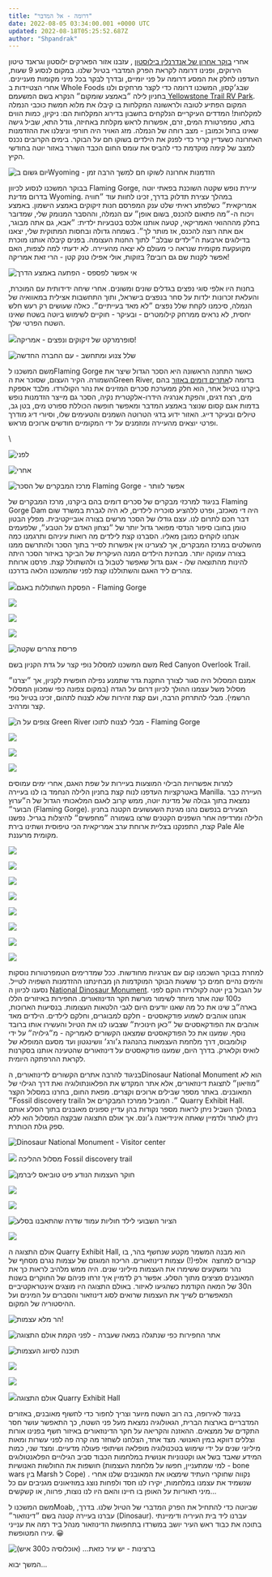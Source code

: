 ```yaml
---
title: "דרומה - אל המדבר"
date: 2022-08-05 03:34:00.001 +0000 UTC
updated: 2022-08-18T05:25:52.687Z
author: "Shpandrak"
---
```


אחרי <a href="https://shpandrak.blogspot.com/2022/08/blog-post_2.html" target="_blank">בוקר אחרון של אנדרנלין בילוסטון</a> , עזבנו אזור הפארקים ילוסטון וגראנד טיטון הירוקים, ופנינו דרומה לקראת הפרק המדברי בטיול שלנו. במקום לנסוע 9 שעות, העדפנו לחלק את המסע דרומה על פני יומיים, ובדרך לבקר בכל מיני מקומות מעניינים. אחרי הצטיידות ב Whole Foods שבג׳קסון, המשכנו דרומה כדי לקצר מרחקים ולנו בחניון לילה ״באמצע שומקום״ הנקרא בשם המשעמם<a href="https://www.yellowstonetrailrvpark.com/?gclid=Cj0KCQjw3eeXBhD7ARIsAHjssr_q2T6FbpI46_dHNT6GiYiTFR4NxsVEArW26aQRPZFKW-nvkck_sQAaAl8hEALw_wcB" target="_blank"> Yellowstone Trail RV Park</a>. המקום הפתיע לטובה ולראשונה המקלחות בו קיבלו את מלוא חמשת כוכבי הנמלה למקלחות! המדדים העיקריים הנלקחים בחשבון בדירוג המקלחות הם: ניקיון, כמות הווים בתא, טמפרטורת המים, זרם, אפשרות לראש מקלחת באחיזה, גודל התא, שביל גישה שאינו בחול וכמובן - מצב רוחה של הנמלה. מזג האויר היה חורפי וניצלנו את ההזדמנות האחרונה כשעדיין קריר כדי לפנק את הילדים בשוקו חם על הבוקר. בימים הקרובים נכנס למצב של קימה מוקדמת כדי להביס את עומס החום הכבד השורר באזור יוטה בחודשי הקיץ. 

![](IMG_8008-HEIC.jpg "יום גשום בWyoming - הזדמנות אחרונה לשוקו חם למשך הרבה זמן")

בבוקר המשכנו לנסוע לכיוון Flaming Gorge, עיירת נופש שקטה השוכנת בפאתי יוטה בדרום מדינת Wyoming. במהלך עצירת תדלוק בדרך, זכינו לחוות עוד ״חוויה אמריקאית״ כשלפתע ראיתי שלט ענק המפרסם חנות זיקוקים באמצע הישמון. באמצע ויכוח ה-״מה פתאום להכנס, בשום אופן״ עם הנמלה, וההסבר המנומק שלי, שמדובר בחלק מהההואי האמריקאי, קטעה אותנו אלכס בטבעיות ילדית: ״אבא, גם אתה מבוגר, אם אתה רוצה להכנס, אז מותר לך״. בשמחה גדולה ובחסות המתוקית שלי, יצאנו בדילוגים ארבעת ה״ילדים שבלב״ לתוך החנות העצומה. בפנים קיבלה אותנו מוכרת מקועקעת מקומית שנראה כי מעולם לא יצאה מהעיירה. לא ידעתי למה לצפות, האם אפשר לקנות שם גם רובים? בזוקות, אולי אפילו טנק קטן - הרי זאת אמריקה! 

![](IMG_8023-HEIC.jpg "אי אפשר לפספס - הפתעה באמצע הדרך")

בחנות היו אלפי סוגי נפצים בגדלים שונים ומשונים. אחרי שיחה ידידותית עם המוכרת, והעלאת זכרונות ילדות על סחר בנפצים בישראל, ותוך התחשבות אצילית במאוואיה של הנמלה, סיכמנו לקחת שלל נפצים ״לא מאד בעייתיים״. כאלה שעושים רק רעש חלש יחסית, לא נראים ממרחק קילומטרים - ובעיקר - חוקיים לשימוש ביוטה בשטח שאינו השטח הפרטי שלך.

![](IMG_8014-HEIC.jpg "")סופרמרקט של זיקוקים ונפצים - אמריקה!

![](IMG_8017-HEIC.jpg "שלל צנוע ומתחשב - עם החברה החדשה")

משם המשכנו לFlaming Gorge כאשר התחנה הראשונה היא הסכר הגדול שיצר את השמורה. הקיר העצום, שסוכר את הGreen River, בדומה ל<a href="https://shpandrak.blogspot.com/2012/04/blog-post_15.html" target="_blank">אתרים דומים באזור</a> בהם ביקרנו בטיול אחר, הוא חלק ממערכת סכרים המזינים את נהר הקולורדו. מלבד אספקת מים, רצח דגים, והפקת אנרגיה הידרו-אלקטרית נקיה, הסכר גם מייצר הזדמנות נופש בדמות אגם קסום שנוצר באמצע המדבר ומאפשר חופשה הכוללת ספורט מים, בטן גב, טיולים ובעיקר דייג. האזור ידוע בדגי הטרוטה השמנים והטעימים שלו, וסיורי דיג מודרך ופרטי יוצאים מהעיירה ומוזמנים על ידי המקומיים חודשים ארוכים מראש.

\

![](IMG_8085-HEIC.jpg "לפני")

![](IMG_8087-HEIC.jpg "אחרי")

![](IMG_8098-HEIC.jpg "מרכז המבקרים של הסכר Flaming Gorge - אפשר לוותר")

בניגוד למרכזי מבקרים של סכרים דומים בהם ביקרנו, מרכז המבקרים של Flaming Gorge Dam היה די מאכזב, ופרט ללהציע סוכריה לילדים, לא היה לגברת במשרד שום דבר חכם לתרום לנו. עצם גודלו של הסכר מרשים בצורה אובייקטיבית. מפלץ הבטון טומן בחובו סיפור הנדסי מפואר גדול יותר של ״נצחון האדם על הטבע״, שלפעמים אנחנו לוקחים כמובן מאליו. הסברנו קצת לילדים מה רואות עיניהם ותרגמנו כמה מהשלטים במרכז המבקרים, אך לצערינו אין אפשרות לסייר בתוך הסכר ולהתרשם ממנו בצורה עמוקה יותר. מבחינת הילדים המנה העיקרית של הביקר באיזור הסכר היתה להינות מהתוצאה שלו - אגם גדול שאפשר לטבול בו ולהשתולל קצת. פרסנו ארוחת צהרים ליד האגם והשתוללנו קצת לפני שהמשכנו הלאה בדרכנו.

![](IMG_8073-HEIC.jpg "")הפסקת השתוללות באגם - Flaming Gorge

![](IMG_8059-HEIC.jpg "")

![](IMG_0272-HEIC.jpg "")

![](IMG_8056-HEIC.jpg "")

![](IMG_8029-HEIC.jpg "פריסת צהרים שקטה")

משם המשכנו למסלול נופי קצר על גדת הקניון בשם Red Canyon Overlook Trail. 

אמנם המסלול היה סגור לצורך התקנת גדר שתמנע נפילה חופשית לקניון, אך ״יצרנו״ מסלול משל עצמנו ההולך לכיוון דרום על הגדה (במקום צפונה כפי שמכוון המסלול הרשמי). מבלי להתרחק הרבה, ועם קצת זהירות שלא לצנוח לתהום, זכינו בטיול נופי קצר ומרהיב.

![](IMG_8110-HEIC.jpg "צופים על ה Green River מבלי לצנוח לתוכו - Flaming Gorge")

![](IMG_8140-HEIC.jpg "")

![](IMG_0289-HEIC.jpg "")

![](IMG_8148-HEIC.jpg "")

למרות אפשרויות הבילוי המוצעות בעיירות על שפת האגם, אחרי ימים עמוסים באטרקציות העדפנו לנוח קצת בחניון הלילה הנחמד בו לנו בעיירה Manilla. העיירה כבר נמצאת בתוך גבולה של מדינת יוטה, ממש קרוב לאגם המלאכותי הגדול של ה״ערוץ הבוער״ (Flaming Gorge). הצעירים בנפשם נהנו מגינת השעשועים הקטנה בחניון הלילה ומרדיפה אחר השפנים הקטנים שרצו בשמורה ״מחפשים״ להיצלות בגריל. נפשנו קצת, התפנקנו בצליית ארוחת ערב אמריקאית הכי טיפוסית ושתינו בירת Pale Ale מקומית מרעננת.

![](IMG_8171-HEIC.jpg "")

![](IMG_8173-HEIC.jpg "")

![](IMG_8182-HEIC.jpg "")

![](IMG_8184-HEIC.jpg "")

![](IMG_8188-HEIC.jpg "")

![](IMG_8197-HEIC.jpg "")

![](IMG_8200-HEIC.jpg "")

![](IMG_8201-HEIC.jpg "")

למחרת בבוקר השכמנו קום עם אנרגיות מחודשות. ככל שמדרימים הטמפרטורות נוסקות והימים נהיים חמים כך ששעות הבוקר המוקדמות הן מבחינתנו ההזדמנות השפויה לטייל. נסענו לכיוון ה <a href="https://www.nps.gov/dino/index.htm" target="_blank">National Dinosaur Monument</a>. על הגבול בין יוטה לקולורדו הוקם לפני כ100 שנה אתר מיוחד לשימור מורשת חקר הדינוזאורים. החפירות באיזורים הללו בארה״ב שינו את כל מה שאנו יודעים היום לגבי הלטאות העצומות. בנסיעות הארוכות, אנחנו אוהבים לשמוע פודקאסטים - חלקם למבוגרים, וחלקם לילדים. הילדים מאד אוהבים את הפודקאסטים של ״כאן חינוכית״ שצבעו לנו את הטיול והעשירו אותו ברובד נוסף. שמענו את כל הפודקאסטים שמצאנו הקשורים לאמריקה - מ״גילויה״ על ידי קולומבוס, דרך מלחמת העצמאות בהנהגת ג׳ורג׳ וושינגטון ועד מסעם המופלא של לואיס וקלארק. בדרך היום, שמענו פודקאסטים על דינוזאורים שהטעינה אותנו בסקרנות לקראת ההרפתקה היומית.

בניגוד להרבה אתרים הקשורים לדינוזאורים, הDinosaur National Monument הוא לא ״מוזיאון״ לתצוגת דינוזאורים, אלא אתר המקדש את הפלאונתולוגיה ואת דרך הגילוי של המאובנים. באתר מספר שבילים ארוכים וקצרים. מפאת החום, בחרנו במסלול הקצר ״Fossil discovery trail״. המוביל ממרכז המבקרים אל ה Quarry Exhibit Hall. במהלך השביל ניתן לראות מספר נקודות בהן עדיין ספונים מאובנים בתוך הסלע אותם ניתן לאתר ולדמיין שאתה אינידיאנה ג׳ונס. אך אולם התצוגה שבקצה המסלול הוא ללא ספק גולת הכותרת.

![](IMG_8211-HEIC.jpg "Dinosaur National Monument - Visitor center")

![](IMG_0346.PNG "") מסלול ההליכה Fossil discovery trail

![](IMG_0317-HEIC.jpg "חוקר העצמות הנודע פיט טוביאס ליברמן")

![](IMG_8214-HEIC.jpg "")

![](IMG_8225-HEIC.jpg "")

![](IMG_8226-HEIC.jpg "הציור השבועי לילד חוליות עמוד שדרה שהתאבנו בסלע")

![](IMG_8227-HEIC.jpg "")

אולם התצוגה ה Quarry Exhibit Hall, הוא מבנה המשמר מקטע שנחשף בהר, בו קבורים למחצה  אלפי(!) עצמות דינוזאורים. הריכוז המוגזם של עצמות נגרם מסחף של נהר ומשקעים ששימרו את העצמות מיליוני שנים. היה ממש מלהיב לראות כך את המאובנים מציצים מתוך הסלע. אפשר רק לדמיין איך זרחו פניהם של החוקרים בשנות ה30 של המאה הקודמת כשהגיעו לאיזור. באולם התצוגה היו מוצגים אינטראקטיביים המאפשרים לשייך את העצמות שרואים לסוג דינוזאור והסברים על המינים ועל ההיסטוריה של המקום.

![](IMG_8233-HEIC.jpg "הר מלא עצמות!")

![](681325122.452762.jpg "אתר החפירות כפי שנתגלה במאה שעברה - לפני הקמת אולם התצוגה")

![](IMG_8240-HEIC.jpg "תוכנה לסיווג העצמות")

![](IMG_8243-HEIC.jpg "")

![](IMG_8249-HEIC.jpg "")

![](IMG_8252-HEIC.jpg "")אולם התצוגה Quarry Exhibit Hall

בניגוד לאירופה, בה רוב השטח מיוער וצריך לחפור כדי לחשוף מאובנים, באזורים המדבריים בארצות הברית, הגאולוגיה נמצאת מעל פני השטח, כך התאפשר עושר חסר התקדים של ממצאים. ההאזנה והקריאה על חקר הדינוזאורים באיזור חשף בפנינו אורות וצללים דווקא במין האנושי. מצד אחד, הצלחנו לשחזר מה קרה פה לפני עשרות ומאות מיליוני שנים על ידי שימוש בטכנולוגיה מופלאה ושיתופי פעולה מדעיים. ומצד שני, כמות המידע שאבד בשל אגו וקטנוניות אנושית במלחמות הכבוד סביב הגילויים הפלאנטולוגים חושפות את החולשות האנושיות (למי שמתעניין, חפשו על מלחמת העצמות - bone wars בין Marsh ל Cope) . נקווה שחוקרי העתיד שימצאו את המאובנים שלנו אחרי שנשמיד את עצמנו במלחמות, יקירו לנו חסד ולפחות נוצג במוזיאונים מגניבים עם כל מיני תאוריות על האופן בו חיינו והאם היו לנו נוצות, פרווה, או קשקשים…

משם המשכנו לMoab, שביוטה כדי להתחיל את הפרק המדברי של הטיול שלנו. בדרך, עברנו בעיירה קטנה בשם ״דינוזאור״ (Dinosaur). עברנו ליד בית העיריה ודימיינתי בתוכה את כבוד ראש העיר יושב במשרדו בתחפושת הדינוזאור מנהל ביד רמה את ענייני עירו המטופשת. 😀 

![](IMG_0339.PNG "ברצינות - יש עיר כזאת... (אוכלוסיה כ300 איש)")

המשך יבוא...

